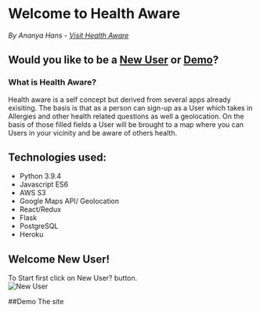 # Welcome to Health Aware 
*By Ananya Hans - [Visit Health Aware](https://health-aware.herokuapp.com/)*

## Would you like to be a [New User](#welcome-new-user) or [Demo](#demo-the-site)?


### What is Health Aware?
Health aware is a self concept but derived from several apps already exisiting. The basis is that as a person can sign-up as a User which takes in Allergies and other health related questions as well a geolocation. On the basis of those filled fields a User will be brought to a map where you can Users in your vicinity and be aware of others health. 

## Technologies used:
* Python 3.9.4
* Javascript ES6
* AWS S3
* Google Maps API/ Geolocation
* React/Redux
* Flask
* PostgreSQL
* Heroku


## Welcome New User!
To Start first click on New User? button.\
![New User](https://im3.ezgif.com/tmp/ezgif-3-53a9cb67e0ff.gif)



##Demo The site
